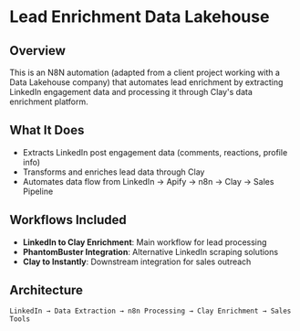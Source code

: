 # Lead Enrichment Data Lakehouse

## Overview
This is an N8N automation (adapted from a client project working with a Data Lakehouse company) that automates lead enrichment by extracting LinkedIn engagement data and processing it through Clay's data enrichment platform.

## What It Does
- Extracts LinkedIn post engagement data (comments, reactions, profile info)
- Transforms and enriches lead data through Clay
- Automates data flow from LinkedIn → Apify → n8n → Clay → Sales Pipeline

## Workflows Included
- **LinkedIn to Clay Enrichment**: Main workflow for lead processing
- **PhantomBuster Integration**: Alternative LinkedIn scraping solutions
- **Clay to Instantly**: Downstream integration for sales outreach

## Architecture
```
LinkedIn → Data Extraction → n8n Processing → Clay Enrichment → Sales Tools
```
